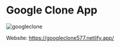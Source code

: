 # Google Clone App

![googleclone](https://user-images.githubusercontent.com/59677197/205258680-dbb93040-2d65-41b8-a081-a345372f3f3e.png)

Website: https://googleclone577.netlify.app/
